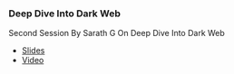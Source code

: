 ### Deep Dive Into Dark Web

Second Session By Sarath G On Deep Dive Into Dark Web 


- [Slides](DARKWEB.pptx)
- [Video](https://www.youtube.com/watch?v=pB8qlzTSO2s)


